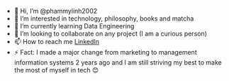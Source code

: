 - 👋 Hi, I’m @phammylinh2002
- 👀 I’m interested in technology, philosophy, books and matcha
- 🌱 I’m currently learning Data Engineering
- 💞️ I’m looking to collaborate on any project (I am a curious person)
- 📫 How to reach me [LinkedIn](www.linkedin.com/in/phammylinh2002)
- ⚡ Fact: I made a major change from marketing to management information systems 2 years ago and I am still striving my best to make the most of myself in tech 😊

<!---
phammylinh2002/phammylinh2002 is a ✨ special ✨ repository because its `README.md` (this file) appears on your GitHub profile.
You can click the Preview link to take a look at your changes.
--->
